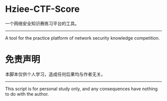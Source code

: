 # Hziee-CTF-Score
一个网络安全知识赛练习平台的工具。

------

A tool for the practice platform of network security knowledge competition.

# 免责声明

本脚本仅供个人学习，造成任何后果均与作者无关。

------

This script is for personal study only, and any consequences have nothing to do with the author.
